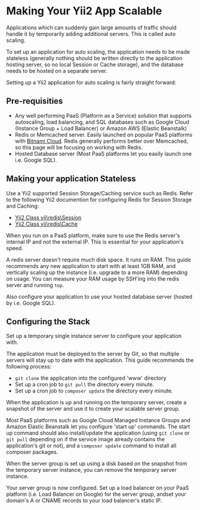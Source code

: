 # Making Your Yii2 App Scalable

Applications which can suddenly gain large amounts of traffic should handle it by temporarily adding additional servers. This is called auto scaling.

To set up an application for auto scaling, the application needs to be made stateless (generally nothing should be written directly to the application hosting server, so no local Session or Cache storage), and the database needs to be hosted on a separate server.

Setting up a Yii2 application for auto scaling is fairly straight forward:

## Pre-requisities


* Any well performing PaaS (Platform as a Service) solution that supports autoscaling, load balancing, and SQL databases such as Google Cloud (Instance Group + Load Balancer) or Amazon AWS (Elastic Beanstalk)
* Redis or Memcached server. Easily launched on popular PaaS platforms with [Bitnami Cloud](https://bitnami.com/cloud). Redis generally performs better over Memcached, so this page will be focusing on working with Redis.
* Hosted Database server (Most PaaS platforms let you easily launch one i.e. Google SQL).

## Making your application Stateless

Use a Yii2 supported Session Storage/Caching service such as Redis. Refer to the following Yii2 documention for configuring Redis for Session Storage and Caching:

 * [Yii2 Class yii\redis\Session](http://www.yiiframework.com/doc-2.0/yii-redis-session.html)
 * [Yii2 Class yii\redis\Cache](http://www.yiiframework.com/doc-2.0/yii-redis-cache.html)

When you run on a PaaS platform, make sure to use the Redis server's internal IP and not the external IP. This is essential for your application's speed.


A redis server doesn't require much disk space. It runs on RAM. This guide recommends any new application to start with at least 1GB RAM, and vertically scaling up the instance (i.e. upgrade to a more RAM) depending on usage. You can measure your RAM usage by SSH'ing into the redis server and running `top`.


Also configure your application to use your hosted database server (hosted by i.e. Google SQL).

## Configuring the Stack

Set up a temporary single instance server to configure your application with.

The application must be deployed to the server by Git, so that multiple servers will stay up to date with the application. This guide recommends the following process:

* `git clone` the application into the configured 'www' directory
* Set up a cron job to `git pull` the directory every minute.
* Set up a cron job to `composer update` the directory every minute.

When the application is up and running on the temporary server, create a snapshot of the server and use it to create your scalable server group.

Most PaaS platforms such as Google Cloud Managed Instance Groups and Amazon Elastic Beanstalk let you configure 'start up' commands. The start up command should also install/update the application (using `git clone` or `git pull` depending on if the service image already contains the application's git or not), and a `composer update` command to install all composer packages.

When the server group is set up using a disk based on the snapshot from the temporary server instance, you can remove the temporary server instance.

Your server group is now configured. Set up a load balancer on your PaaS platform (i.e. Load Balancer on Google) for the server group, andset your domain's A or CNAME records to your load balancer's static IP.
